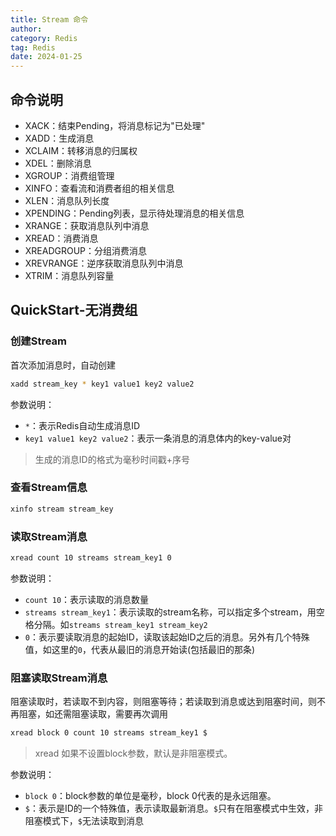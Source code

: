 ```yaml
---
title: Stream 命令
author:
category: Redis
tag: Redis
date: 2024-01-25
---
```


## 命令说明

- XACK：结束Pending，将消息标记为"已处理"
- XADD：生成消息
- XCLAIM：转移消息的归属权
- XDEL：删除消息
- XGROUP：消费组管理
- XINFO：查看流和消费者组的相关信息
- XLEN：消息队列长度
- XPENDING：Pending列表，显示待处理消息的相关信息
- XRANGE：获取消息队列中消息
- XREAD：消费消息
- XREADGROUP：分组消费消息
- XREVRANGE：逆序获取消息队列中消息
- XTRIM：消息队列容量

## QuickStart-无消费组

### 创建Stream

首次添加消息时，自动创建

```bash
xadd stream_key * key1 value1 key2 value2
```

参数说明：

- `*`：表示Redis自动生成消息ID
- `key1 value1 key2 value2`：表示一条消息的消息体内的key-value对

> 生成的消息ID的格式为毫秒时间戳+序号

### 查看Stream信息

```bash
xinfo stream stream_key
```

### 读取Stream消息

```bash
xread count 10 streams stream_key1 0
```

参数说明：

- `count 10`：表示读取的消息数量
- `streams stream_key1`：表示读取的stream名称，可以指定多个stream，用空格分隔。如`streams stream_key1 stream_key2`
- `0`：表示要读取消息的起始ID，读取该起始ID之后的消息。另外有几个特殊值，如这里的`0`，代表从最旧的消息开始读(包括最旧的那条)

### 阻塞读取Stream消息

阻塞读取时，若读取不到内容，则阻塞等待；若读取到消息或达到阻塞时间，则不再阻塞，如还需阻塞读取，需要再次调用

```bash
xread block 0 count 10 streams stream_key1 $
```

> xread 如果不设置block参数，默认是非阻塞模式。

参数说明：

- `block 0`：block参数的单位是毫秒，block 0代表的是永远阻塞。
- `$`：表示是ID的一个特殊值，表示读取最新消息。`$`只有在阻塞模式中生效，非阻塞模式下，`$`无法读取到消息

